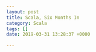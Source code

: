 ```yaml
---
layout: post
title: Scala, Six Months In
category: Scala
tags: []
date: 2019-03-31 13:28:37 +0000

---
```

